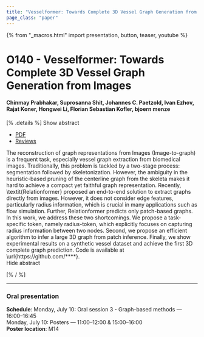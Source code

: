 ```yaml
---
title: "Vesselformer: Towards Complete 3D Vessel Graph Generation from Images"
page_class: "paper"
---
```


{% from "_macros.html" import presentation, button, teaser, youtube %}

# O140 - Vesselformer: Towards Complete 3D Vessel Graph Generation from Images

#### Chinmay Prabhakar, Suprosanna Shit, Johannes C. Paetzold, Ivan Ezhov, Rajat Koner, Hongwei Li, Florian Sebastian Kofler, bjoern menze


[% .details %]
<a class="toggle_visibility" data-selector=".abstract" data-level="3">Show abstract</a>
- <a href="https://openreview.net/pdf?id=X_AJqHfE1H">PDF</a>
- <a href="https://openreview.net/forum?id=X_AJqHfE1H">Reviews</a>

<p>
    <span class="abstract">
        The reconstruction of graph representations from Images (Image-to-graph) is a frequent task, especially vessel graph extraction from biomedical images. Traditionally, this problem is tackled by a two-stage process: segmentation followed by skeletonization. However, the ambiguity in the heuristic-based pruning of the centerline graph from the skeleta makes it hard to achieve a compact yet faithful graph representation. Recently, \textit{Relationformer} proposed an end-to-end solution to extract graphs directly from images. However, it does not consider edge features, particularly radius information, which is crucial in many applications such as flow simulation. Further, Relationformer predicts only patch-based graphs. In this work, we address these two shortcomings. We propose a task-specific token, namely radius-token, which explicitly focuses on capturing radius information between two nodes. Second, we propose an efficient algorithm to infer a large 3D graph from patch inference. Finally, we show experimental results on a synthetic vessel dataset and achieve the first 3D complete graph prediction. Code is available at \url{https://github.com/****}. 
        <br>
        <span class="actions"><a class="toggle_visibility" data-level="2">Hide abstract</a></span>
    </span>
</p>
[% / %]

---


### Oral presentation

**Schedule**: Monday, July 10: Oral session 3 - Graph-based methods — 16:00–16:45<br>Monday, July 10: Posters — 11:00–12:00 & 15:00–16:00<br>
**Poster location**: M14

